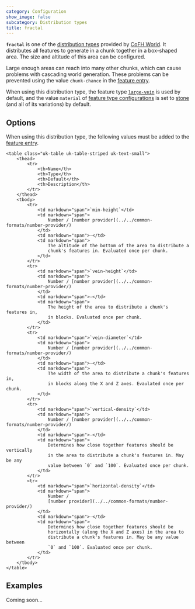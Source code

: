 ```yaml
---
category: Configuration
show_image: false
subcategory: Distribution types
title: fractal
---
```


**`fractal`** is one of the [distribution types](../) provided by [CoFH
World](../../../). It distributes all features to generate in a chunk together
in a box-shaped area. The size and altitude of this area can be configured.

Large enough areas can reach into many other chunks, which can cause problems
with cascading world generation. These problems can be prevented using the value
`chunk-chance` in the [feature entry](../../feature-format/#features).

When using this distribution type, the feature type
[`large-vein`](../../feature-types/large-vein/) is used by default, and the
value `material` of [feature type
configurations](../../feature-format/#feature-type-configuration) is set to
[stone](https://minecraft.gamepedia.com/Stone) (and all of its variations) by
default.


Options
-------

When using this distribution type, the following values must be added to the
[feature entry](../../feature-format/#features).


    <table class="uk-table uk-table-striped uk-text-small">
        <thead>
            <tr>
                <th>Name</th>
                <th>Type</th>
                <th>Default</th>
                <th>Description</th>
            </tr>
        </thead>
        <tbody>
            <tr>
                <td markdown="span">`min-height`</td>
                <td markdown="span">
                    Number / [number provider](../../common-formats/number-provider/)
                </td>
                <td markdown="span">-</td>
                <td markdown="span">
                    The altitude of the bottom of the area to distribute a
                    chunk's features in. Evaluated once per chunk.
                </td>
            </tr>
            <tr>
                <td markdown="span">`vein-height`</td>
                <td markdown="span">
                    Number / [number provider](../../common-formats/number-provider/)
                </td>
                <td markdown="span">-</td>
                <td markdown="span">
                    The height of the area to distribute a chunk's features in,
                    in blocks. Evaluated once per chunk.
                </td>
            </tr>
            <tr>
                <td markdown="span">`vein-diameter`</td>
                <td markdown="span">
                    Number / [number provider](../../common-formats/number-provider/)
                </td>
                <td markdown="span">-</td>
                <td markdown="span">
                    The width of the area to distribute a chunk's features in,
                    in blocks along the X and Z axes. Evaulated once per chunk.
                </td>
            </tr>
            <tr>
                <td markdown="span">`vertical-density`</td>
                <td markdown="span">
                    Number / [number provider](../../common-formats/number-provider/)
                </td>
                <td markdown="span">-</td>
                <td markdown="span">
                    Determines how close together features should be vertically
                    in the area to distribute a chunk's features in. May be any
                    value between `0` and `100`. Evaluated once per chunk.
                </td>
            </tr>
            <tr>
                <td markdown="span">`horizontal-density`</td>
                <td markdown="span">
                    Number /
                    [number provider](../../common-formats/number-provider/)
                </td>
                <td markdown="span">-</td>
                <td markdown="span">
                    Determines how close together features should be
                    horizontally (along the X and Z axes) in the area to
                    distribute a chunk's features in. May be any value between
                    `0` and `100`. Evaluated once per chunk.
                </td>
            </tr>
        </tbody>
    </table>



Examples
--------

Coming soon...
